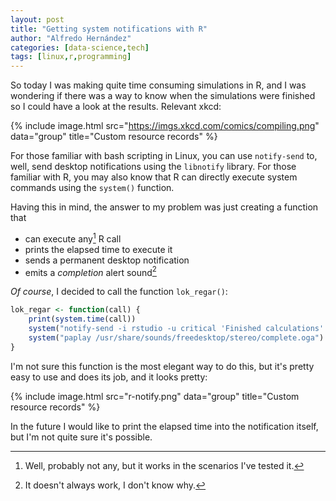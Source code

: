 ```yaml
---
layout: post
title: "Getting system notifications with R"
author: "Alfredo Hernández"
categories: [data-science,tech]
tags: [linux,r,programming]
---
```


So today I was making quite time consuming simulations in R, and I was wondering if there was a way to know when the simulations were finished so I could have a look at the results. Relevant xkcd:

{% include image.html src="https://imgs.xkcd.com/comics/compiling.png" data="group" title="Custom resource records" %}

For those familiar with bash scripting in Linux, you can use `notify-send` to, well, send desktop notifications using the `libnotify` library. For those familiar with R, you may also know that R can directly execute system commands using the `system()` function.

Having this in mind, the answer to my problem was just creating a function that
 - can execute any[^fn1] R call
 - prints the elapsed time to execute it
 - sends a permanent desktop notification
 - emits a *completion* alert sound[^fn2]

*Of course*, I decided to call the function `lok_regar()`:
```r
lok_regar <- function(call) {
	print(system.time(call))
	system("notify-send -i rstudio -u critical 'Finished calculations' 'Get back to work!'")
	system("paplay /usr/share/sounds/freedesktop/stereo/complete.oga")
}
```

I'm not sure this function is the most elegant way to do this, but it's pretty easy to use and does its job, and it looks pretty:

{% include image.html src="r-notify.png" data="group" title="Custom resource records" %}

In the future I would like to print the elapsed time into the notification itself, but I'm not quite sure it's possible.

[^fn1]: Well, probably not any, but it works in the scenarios I've tested it.
[^fn2]: It doesn't always work, I don't know why.
